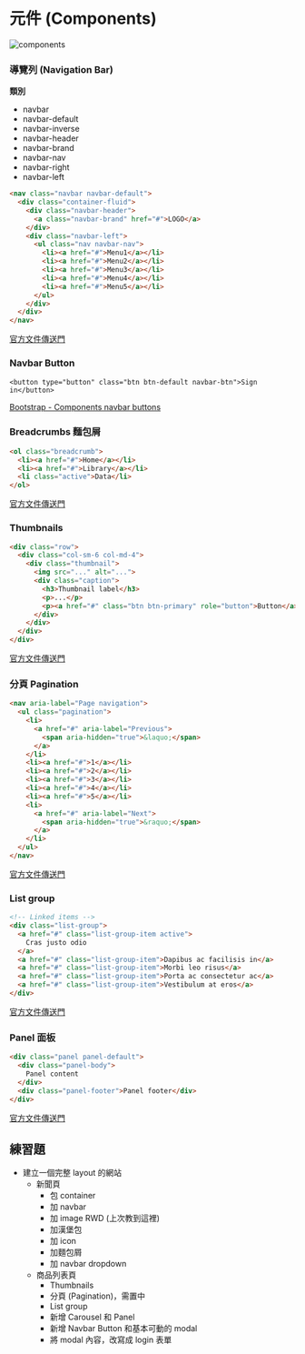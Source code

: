 # 元件 (Components)

![components](http://getbootstrap.com/assets/img/components.png)

### 導覽列 (Navigation Bar)

**類別**

* navbar
* navbar-default
* navbar-inverse
* navbar-header
* navbar-brand
* navbar-nav
* navbar-right
* navbar-left


```html
<nav class="navbar navbar-default">
  <div class="container-fluid">
    <div class="navbar-header">
      <a class="navbar-brand" href="#">LOGO</a>
    </div>
    <div class="navbar-left">
      <ul class="nav navbar-nav">
        <li><a href="#">Menu1</a></li>
        <li><a href="#">Menu2</a></li>
        <li><a href="#">Menu3</a></li>
        <li><a href="#">Menu4</a></li>
        <li><a href="#">Menu5</a></li>
      </ul>
    </div>
  </div>
</nav>
```

[官方文件傳送門](http://getbootstrap.com/components/#navbar)

### Navbar Button

```
<button type="button" class="btn btn-default navbar-btn">Sign in</button>
```

[Bootstrap - Components navbar buttons](http://getbootstrap.com/components/#navbar-buttons)

<!--漢堡包也在這-->

### Breadcrumbs 麵包屑

```html
<ol class="breadcrumb">
  <li><a href="#">Home</a></li>
  <li><a href="#">Library</a></li>
  <li class="active">Data</li>
</ol>
```

[官方文件傳送門](http://getbootstrap.com/components/#breadcrumbs)

### Thumbnails

```html
<div class="row">
  <div class="col-sm-6 col-md-4">
    <div class="thumbnail">
      <img src="..." alt="...">
      <div class="caption">
        <h3>Thumbnail label</h3>
        <p>...</p>
        <p><a href="#" class="btn btn-primary" role="button">Button</a> <a href="#" class="btn btn-default" role="button">Button</a></p>
      </div>
    </div>
  </div>
</div>
```

[官方文件傳送門](http://getbootstrap.com/components/#thumbnails)

### 分頁 Pagination

```html
<nav aria-label="Page navigation">
  <ul class="pagination">
    <li>
      <a href="#" aria-label="Previous">
        <span aria-hidden="true">&laquo;</span>
      </a>
    </li>
    <li><a href="#">1</a></li>
    <li><a href="#">2</a></li>
    <li><a href="#">3</a></li>
    <li><a href="#">4</a></li>
    <li><a href="#">5</a></li>
    <li>
      <a href="#" aria-label="Next">
        <span aria-hidden="true">&raquo;</span>
      </a>
    </li>
  </ul>
</nav>
```

[官方文件傳送門](http://getbootstrap.com/components/#pagination-default)

### List group

```html
<!-- Linked items -->
<div class="list-group">
  <a href="#" class="list-group-item active">
    Cras justo odio
  </a>
  <a href="#" class="list-group-item">Dapibus ac facilisis in</a>
  <a href="#" class="list-group-item">Morbi leo risus</a>
  <a href="#" class="list-group-item">Porta ac consectetur ac</a>
  <a href="#" class="list-group-item">Vestibulum at eros</a>
</div>
```

[官方文件傳送門](http://getbootstrap.com/components/#list-group)

### Panel 面板

```html
<div class="panel panel-default">
  <div class="panel-body">
    Panel content
  </div>
  <div class="panel-footer">Panel footer</div>
</div>
```

[官方文件傳送門](http://getbootstrap.com/components/#panels)

## 練習題

* 建立一個完整 layout 的網站
  * 新聞頁
    * 包 container
    * 加 navbar
    * 加 image RWD  (上次教到這裡)
    * 加漢堡包
    * 加 icon
    * 加麵包屑
    * 加 navbar dropdown
  * 商品列表頁
    * Thumbnails
    * 分頁 (Pagination)，需置中
    * List group
    * 新增 Carousel 和 Panel
    * 新增 Navbar Button 和基本可動的 modal
    * 將 modal 內容，改寫成 login 表單
